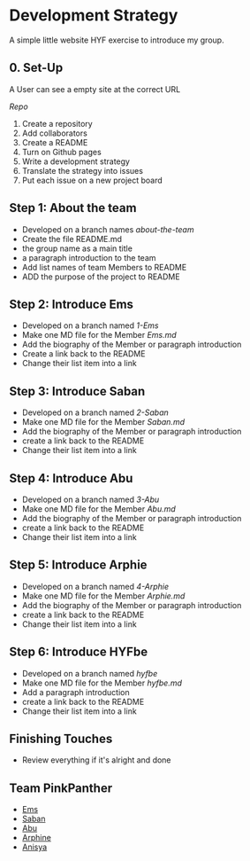 # Development Strategy

A simple little website HYF exercise to introduce my group.

## 0. Set-Up
A User can see a empty site at the correct URL

*Repo*
1. Create a repository
2. Add collaborators
3. Create a README
4. Turn on Github pages
5. Write a development strategy
6. Translate the strategy into issues
8. Put each issue on a new project board


## Step 1: About the team
* Developed on a branch names _about-the-team_
* Create the file README.md
* the group name as a main title
* a paragraph introduction to the team
* Add list names of team Members to README
* ADD the purpose of the project to README

## Step 2: Introduce Ems

* Developed on a branch named _1-Ems_
* Make one MD file for the Member _Ems.md_
* Add the biography of the Member or paragraph introduction
* Create a link back to the README
* Change their list item into a link

## Step 3: Introduce Saban

* Developed on a branch named _2-Saban_
* Make one MD file for the Member _Saban.md_
* Add the biography of the Member or paragraph introduction
* create a link back to the README
* Change their list item into a link


## Step 4: Introduce Abu

* Developed on a branch named _3-Abu_
* Make one MD file for the Member _Abu.md_
* Add the biography of the Member or paragraph introduction
* create a link back to the README
* Change their list item into a link

##  Step 5: Introduce Arphie
* Developed on a branch named _4-Arphie_
* Make one MD file for the Member _Arphie.md_
* Add the biography of the Member or paragraph introduction
* create a link back to the README
* Change their list item into a link

##  Step 6: Introduce HYFbe
* Developed on a branch named _hyfbe_
* Make one MD file for the Member _hyfbe.md_
* Add a paragraph introduction
* create a link back to the README
* Change their list item into a link

## Finishing Touches

* Review everything if it's alright and done

## Team PinkPanther

- [Ems](./Ems.md)
- [Saban](./Saban.md)
- [Abu](./Abu.md)
- [Arphine](./Arphie.md)
- [Anisya](./Anisya.md)
